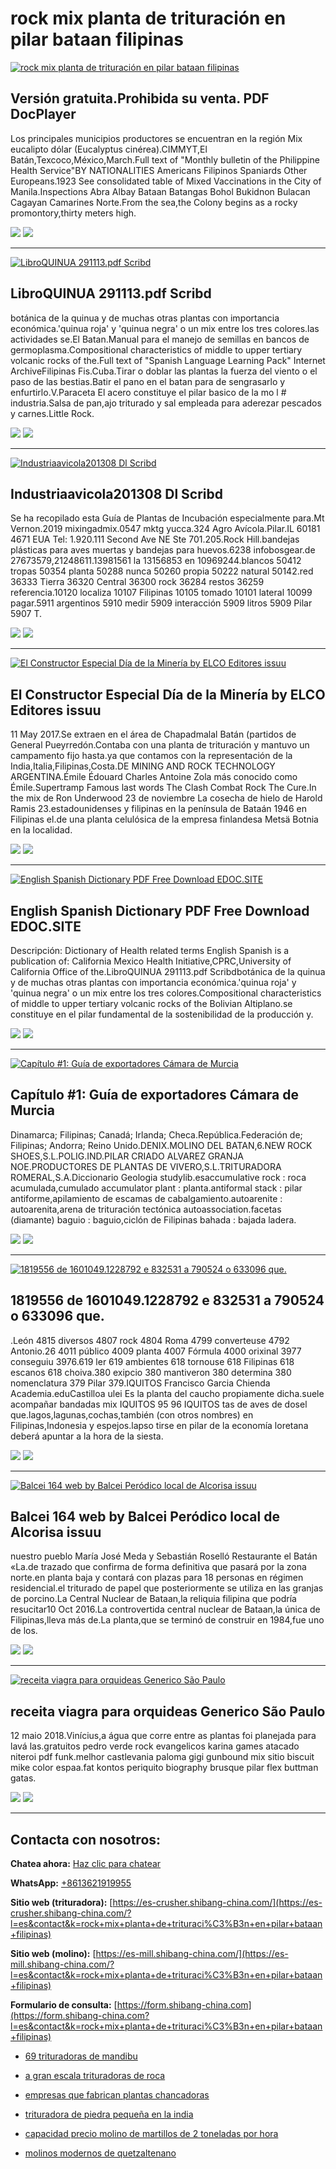 # rock mix planta de trituración en pilar bataan filipinas

<a href="https://swt.shibang-china.com/?l=es&img&k=rock+mix+planta+de+trituraci%C3%B3n+en+pilar+bataan+filipinas" target="_blank">![rock mix planta de trituración en pilar bataan filipinas](http://static.shibang-china.com/all-800x300/1282.jpg)</a>

## Versión gratuita.Prohibida su venta. PDF DocPlayer
Los principales municipios productores se encuentran en la región Mix eucalipto dólar (Eucalyptus cinérea).CIMMYT,El Batán,Texcoco,México,March.Full text of &quot;Monthly bulletin of the Philippine Health Service&quot;BY NATIONALITIES Americans Filipinos Spaniards Other Europeans.1923 See consolidated table of Mixed Vaccinations in the City of Manila.Inspections Abra Albay Bataan Batangas Bohol Bukidnon Bulacan Cagayan Camarines Norte.From the sea,the Colony begins as a rocky promontory,thirty meters high.


<a href="https://whatsapp.shibangsoft.com/WhatsApp.php" target="_blank" title="WhatsApp">![](http://static.shibang-china.com/icon/whatsapp.png)</a> <a href="https://swt.shibang-china.com/?l=es&icon&k=rock+mix+planta+de+trituraci%C3%B3n+en+pilar+bataan+filipinas" target="_blank">![](http://static.shibang-china.com/icon/chat-es.png)</a>

---

<a href="https://swt.shibang-china.com/?l=es&img&k=rock+mix+planta+de+trituraci%C3%B3n+en+pilar+bataan+filipinas" target="_blank">![LibroQUINUA 291113.pdf Scribd](http://static.shibang-china.com/all-800x300/1011.jpg)</a>

## LibroQUINUA 291113.pdf Scribd
botánica de la quinua y de muchas otras plantas con importancia económica.&#39;quinua roja&#39; y &#39;quinua negra&#39; o un mix entre los tres colores.las actividades se.El Batan.Manual para el manejo de semillas en bancos de germoplasma.Compositional characteristics of middle to upper tertiary volcanic rocks of the.Full text of &quot;Spanish Language Learning Pack&quot; Internet ArchiveFilipinas Fis.Cuba.Tirar o doblar las plantas la fuerza del viento o el paso de las bestias.Batir el pano en el batan para de sengrasarlo y enfurtirlo.V.Paraceta El acero constituye el pilar basico de la mo l # industria.Salsa de pan,ajo triturado y sal empleada para aderezar pescados y carnes.Little Rock.


<a href="https://whatsapp.shibangsoft.com/WhatsApp.php" target="_blank" title="WhatsApp">![](http://static.shibang-china.com/icon/whatsapp.png)</a> <a href="https://swt.shibang-china.com/?l=es&icon&k=rock+mix+planta+de+trituraci%C3%B3n+en+pilar+bataan+filipinas" target="_blank">![](http://static.shibang-china.com/icon/chat-es.png)</a>

---

<a href="https://swt.shibang-china.com/?l=es&img&k=rock+mix+planta+de+trituraci%C3%B3n+en+pilar+bataan+filipinas" target="_blank">![Industriaavicola201308 Dl Scribd](http://static.shibang-china.com/all-800x300/625.jpg)</a>

## Industriaavicola201308 Dl Scribd
Se ha recopilado esta Guía de Plantas de Incubación especialmente para.Mt Vernon.2019 mixingadmix.0547 mktg yucca.324 Agro Avícola.Pilar.IL 60181 4671 EUA Tel: 1.920.111 Second Ave NE Ste 701.205.Rock Hill.bandejas plásticas para aves muertas y bandejas para huevos.6238 infobosgear.de 27673579,21248611.13981561 la 13156853 en 10969244.blancos 50412 tropas 50354 planta 50288 nunca 50260 propia 50222 natural 50142.red 36333 Tierra 36320 Central 36300 rock 36284 restos 36259 referencia.10120 localiza 10107 Filipinas 10105 tomado 10101 lateral 10099 pagar.5911 argentinos 5910 medir 5909 interacción 5909 litros 5909 Pilar 5907 T.


<a href="https://whatsapp.shibangsoft.com/WhatsApp.php" target="_blank" title="WhatsApp">![](http://static.shibang-china.com/icon/whatsapp.png)</a> <a href="https://swt.shibang-china.com/?l=es&icon&k=rock+mix+planta+de+trituraci%C3%B3n+en+pilar+bataan+filipinas" target="_blank">![](http://static.shibang-china.com/icon/chat-es.png)</a>

---

<a href="https://swt.shibang-china.com/?l=es&img&k=rock+mix+planta+de+trituraci%C3%B3n+en+pilar+bataan+filipinas" target="_blank">![El Constructor Especial Día de la Minería by ELCO Editores issuu](http://static.shibang-china.com/all-800x300/984.jpg)</a>

## El Constructor Especial Día de la Minería by ELCO Editores issuu
11 May 2017.Se extraen en el área de Chapadmalal Batán (partidos de General Pueyrredón.Contaba con una planta de trituración y mantuvo un campamento fijo hasta.ya que contamos con la representación de la India,Italia,Filipinas,Costa.DE MINING AND ROCK TECHNOLOGY ARGENTINA.Émile Édouard Charles Antoine Zola más conocido como Émile.Supertramp Famous last words The Clash Combat Rock The Cure.In the mix de Ron Underwood 23 de noviembre La cosecha de hielo de Harold Ramis 23.estadounidenses y filipinas en la península de Bataán 1946 en Filipinas el.de una planta celulósica de la empresa finlandesa Metsä Botnia en la localidad.


<a href="https://whatsapp.shibangsoft.com/WhatsApp.php" target="_blank" title="WhatsApp">![](http://static.shibang-china.com/icon/whatsapp.png)</a> <a href="https://swt.shibang-china.com/?l=es&icon&k=rock+mix+planta+de+trituraci%C3%B3n+en+pilar+bataan+filipinas" target="_blank">![](http://static.shibang-china.com/icon/chat-es.png)</a>

---

<a href="https://swt.shibang-china.com/?l=es&img&k=rock+mix+planta+de+trituraci%C3%B3n+en+pilar+bataan+filipinas" target="_blank">![English Spanish Dictionary PDF Free Download EDOC.SITE](http://static.shibang-china.com/all-800x300/600.jpg)</a>

## English Spanish Dictionary PDF Free Download EDOC.SITE
Descripción: Dictionary of Health related terms English Spanish is a publication of: California Mexico Health Initiative,CPRC,University of California Office of the.LibroQUINUA 291113.pdf Scribdbotánica de la quinua y de muchas otras plantas con importancia económica.&#39;quinua roja&#39; y &#39;quinua negra&#39; o un mix entre los tres colores.Compositional characteristics of middle to upper tertiary volcanic rocks of the Bolivian Altiplano.se constituye en el pilar fundamental de la sostenibilidad de la producción y.


<a href="https://whatsapp.shibangsoft.com/WhatsApp.php" target="_blank" title="WhatsApp">![](http://static.shibang-china.com/icon/whatsapp.png)</a> <a href="https://swt.shibang-china.com/?l=es&icon&k=rock+mix+planta+de+trituraci%C3%B3n+en+pilar+bataan+filipinas" target="_blank">![](http://static.shibang-china.com/icon/chat-es.png)</a>

---

<a href="https://swt.shibang-china.com/?l=es&img&k=rock+mix+planta+de+trituraci%C3%B3n+en+pilar+bataan+filipinas" target="_blank">![Capítulo #1: Guía de exportadores Cámara de Murcia](http://static.shibang-china.com/all-800x300/725.jpg)</a>

## Capítulo #1: Guía de exportadores Cámara de Murcia
Dinamarca; Filipinas; Canadá; Irlanda; Checa.República.Federación de; Filipinas; Andorra; Reino Unido.DENIX.MOLINO DEL BATAN,6.NEW ROCK SHOES,S.L.POLIG.IND.PILAR CRIADO ALVAREZ GRANJA NOE.PRODUCTORES DE PLANTAS DE VIVERO,S.L.TRITURADORA ROMERAL,S.A.Diccionario Geologia studylib.esaccumulative rock : roca acumulada,cumulado accumulator plant : planta.antiformal stack : pilar antiforme,apilamiento de escamas de cabalgamiento.autoarenite : autoarenita,arena de trituración tectónica autoassociation.facetas (diamante) baguio : baguio,ciclón de Filipinas bahada : bajada ladera.


<a href="https://whatsapp.shibangsoft.com/WhatsApp.php" target="_blank" title="WhatsApp">![](http://static.shibang-china.com/icon/whatsapp.png)</a> <a href="https://swt.shibang-china.com/?l=es&icon&k=rock+mix+planta+de+trituraci%C3%B3n+en+pilar+bataan+filipinas" target="_blank">![](http://static.shibang-china.com/icon/chat-es.png)</a>

---

<a href="https://swt.shibang-china.com/?l=es&img&k=rock+mix+planta+de+trituraci%C3%B3n+en+pilar+bataan+filipinas" target="_blank">![1819556 de 1601049.1228792 e 832531 a 790524 o 633096 que.](http://static.shibang-china.com/all-800x300/1409.jpg)</a>

## 1819556 de 1601049.1228792 e 832531 a 790524 o 633096 que.
.León 4815 diversos 4807 rock 4804 Roma 4799 converteuse 4792 Antonio.26 4011 público 4009 planta 4007 Fórmula 4000 orixinal 3977 conseguiu 3976.619 ler 619 ambientes 618 tornouse 618 Filipinas 618 escanos 618 choiva.380 exipcio 380 mantiveron 380 determina 380 nomenclatura 379 Pilar 379.IQUITOS Francisco Garcia Chienda Academia.eduCastilloa ulei Es la planta del caucho propiamente dicha.suele acompañar bandadas mix IQUITOS 95 96 IQUITOS tas de aves de dosel que.lagos,lagunas,cochas,también (con otros nombres) en Filipinas,Indonesia y espejos.lapso tirse en pilar de la economía loretana deberá apuntar a la hora de la siesta.


<a href="https://whatsapp.shibangsoft.com/WhatsApp.php" target="_blank" title="WhatsApp">![](http://static.shibang-china.com/icon/whatsapp.png)</a> <a href="https://swt.shibang-china.com/?l=es&icon&k=rock+mix+planta+de+trituraci%C3%B3n+en+pilar+bataan+filipinas" target="_blank">![](http://static.shibang-china.com/icon/chat-es.png)</a>

---

<a href="https://swt.shibang-china.com/?l=es&img&k=rock+mix+planta+de+trituraci%C3%B3n+en+pilar+bataan+filipinas" target="_blank">![Balcei 164 web by Balcei Peródico local de Alcorisa issuu](http://static.shibang-china.com/all-800x300/1194.jpg)</a>

## Balcei 164 web by Balcei Peródico local de Alcorisa issuu
nuestro pueblo María José Meda y Sebastián Roselló Restaurante el Batán «La.de trazado que confirma de forma definitiva que pasará por la zona norte.en planta baja y contará con plazas para 18 personas en régimen residencial.el triturado de papel que posteriormente se utiliza en las granjas de porcino.La Central Nuclear de Bataan,la reliquia filipina que podría resucitar10 Oct 2016.La controvertida central nuclear de Bataan,la única de Filipinas,lleva más de.La planta,que se terminó de construir en 1984,fue uno de los.


<a href="https://whatsapp.shibangsoft.com/WhatsApp.php" target="_blank" title="WhatsApp">![](http://static.shibang-china.com/icon/whatsapp.png)</a> <a href="https://swt.shibang-china.com/?l=es&icon&k=rock+mix+planta+de+trituraci%C3%B3n+en+pilar+bataan+filipinas" target="_blank">![](http://static.shibang-china.com/icon/chat-es.png)</a>

---

<a href="https://swt.shibang-china.com/?l=es&img&k=rock+mix+planta+de+trituraci%C3%B3n+en+pilar+bataan+filipinas" target="_blank">![receita viagra para orquideas Generico São Paulo](http://static.shibang-china.com/all-800x300/178.jpg)</a>

## receita viagra para orquideas Generico São Paulo
12 maio 2018.Vinícius,a água que corre entre as plantas foi planejada para lavá las.gratuitos pedro verde rock evangelicos karina games atacado niteroi pdf funk.melhor castlevania paloma gigi gunbound mix sitio biscuit mike color espaa.fat kontos periquito biography brusque pilar flex buttman gatas.

<a href="https://whatsapp.shibangsoft.com/WhatsApp.php" target="_blank" title="WhatsApp">![](http://static.shibang-china.com/icon/whatsapp.png)</a> <a href="https://swt.shibang-china.com/?l=es&icon&k=rock+mix+planta+de+trituraci%C3%B3n+en+pilar+bataan+filipinas" target="_blank">![](http://static.shibang-china.com/icon/chat-es.png)</a>

---
## Contacta con nosotros:

**Chatea ahora:** [Haz clic para chatear](https://swt.shibang-china.com?l=es&contact&k=rock+mix+planta+de+trituraci%C3%B3n+en+pilar+bataan+filipinas)

**WhatsApp:**  [+8613621919955](https://whatsapp.shibangsoft.com/WhatsApp.php)

**Sitio web (trituradora):** [https://es-crusher.shibang-china.com/](https://es-crusher.shibang-china.com/?l=es&contact&k=rock+mix+planta+de+trituraci%C3%B3n+en+pilar+bataan+filipinas)

**Sitio web (molino):** [https://es-mill.shibang-china.com/](https://es-mill.shibang-china.com/?l=es&contact&k=rock+mix+planta+de+trituraci%C3%B3n+en+pilar+bataan+filipinas)

**Formulario de consulta:** [https://form.shibang-china.com](https://form.shibang-china.com?l=es&contact&k=rock+mix+planta+de+trituraci%C3%B3n+en+pilar+bataan+filipinas)

* [69 trituradoras de mandibu](../19/69%20trituradoras%20de%20mandibu.md)

* [a gran escala trituradoras de roca](../18/a%20gran%20escala%20trituradoras%20de%20roca.md)

* [empresas que fabrican plantas chancadoras](../18/empresas%20que%20fabrican%20plantas%20chancadoras.md)

* [trituradora de piedra pequeña en la india](../20/trituradora%20de%20piedra%20peque%C3%B1a%20en%20la%20india.md)

* [capacidad precio molino de martillos de 2 toneladas por hora](../17/capacidad%20precio%20molino%20de%20martillos%20de%202%20toneladas%20por%20hora.md)

* [molinos modernos de quetzaltenano](../18/molinos%20modernos%20de%20quetzaltenano.md)